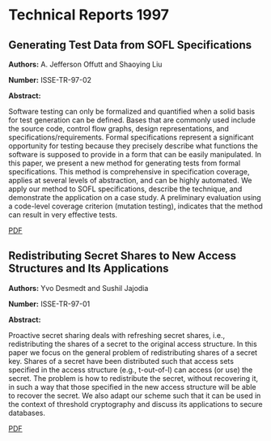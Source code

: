 # Technical Reports 1997

## Generating Test Data from SOFL Specifications

**Authors:** A. Jefferson Offutt and Shaoying Liu

**Number:** ISSE-TR-97-02

**Abstract:**

Software testing can only be formalized and quantified when a solid basis for test generation can be defined. Bases that are commonly used include the source code, control flow graphs, design representations, and specifications/requirements. Formal specifications represent a significant opportunity for testing because they precisely describe what functions the software is supposed to provide in a form that can be easily manipulated. In this paper, we present a new method for generating tests from formal specifications. This method is comprehensive in specification coverage, applies at several levels of abstraction, and can be highly automated. We apply our method to SOFL specifications, describe the technique, and demonstrate the application on a case study. A preliminary evaluation using a code-level coverage criterion (mutation testing), indicates that the method can result in very effective tests.

[PDF](../pdfs/1997/ISSE-TR-97-02.pdf)

## Redistributing Secret Shares to New Access Structures and Its Applications

**Authors:** Yvo Desmedt and Sushil Jajodia

**Number:** ISSE-TR-97-01

**Abstract:**

Proactive secret sharing deals with refreshing secret shares, i.e., redistributing the shares of a secret to the original access structure. In this paper we focus on the general problem of redistributing shares of a secret key. Shares of a secret have been distributed such that access sets specified in the access structure (e.g., t-out-of-l) can access (or use) the secret. The problem is how to redistribute the secret, without recovering it, in such a way that those specified in the new access structure will be able to recover the secret. We also adapt our scheme such that it can be used in the context of threshold cryptography and discuss its applications to secure databases.

[PDF](../pdfs/1997/ISSE-TR-97-01.pdf)

